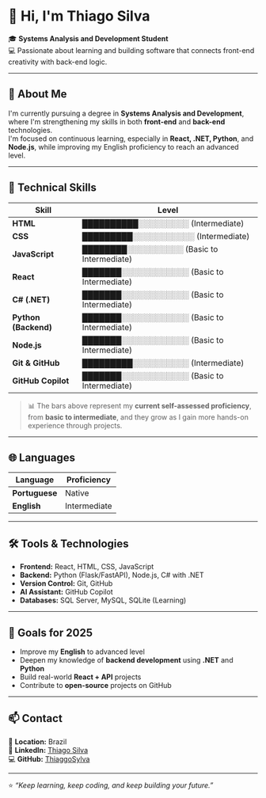 
# 👋 Hi, I'm Thiago Silva  

🎓 **Systems Analysis and Development Student**  
💻 Passionate about learning and building software that connects front-end creativity with back-end logic.

---

## 🚀 About Me
I'm currently pursuing a degree in **Systems Analysis and Development**, where I'm strengthening my skills in both **front-end** and **back-end** technologies.  
I'm focused on continuous learning, especially in **React, .NET, Python**, and **Node.js**, while improving my English proficiency to reach an advanced level.  

---

## 🧠 Technical Skills

| Skill | Level |
|-------|--------|
| **HTML** | ██████████░░░░░░░░░ (Intermediate) |
| **CSS** | █████████░░░░░░░░░░░ (Intermediate) |
| **JavaScript** | ████████░░░░░░░░░░ (Basic to Intermediate) |
| **React** | ███████░░░░░░░░░░░░ (Basic to Intermediate) |
| **C# (.NET)** | ███████░░░░░░░░░░░░ (Basic to Intermediate) |
| **Python (Backend)** | ███████░░░░░░░░░░░░ (Basic to Intermediate) |
| **Node.js** | ███████░░░░░░░░░░░░ (Basic to Intermediate) |
| **Git & GitHub** | █████████░░░░░░░░░░ (Intermediate) |
| **GitHub Copilot** | ███████░░░░░░░░░░░░ (Basic to Intermediate) |

> 📊 The bars above represent my **current self-assessed proficiency**, from **basic to intermediate**, and they grow as I gain more hands-on experience through projects.

---

## 🌐 Languages

| Language | Proficiency |
|-----------|--------------|
| **Portuguese** | Native |
| **English** | Intermediate |

---

## 🛠️ Tools & Technologies

- **Frontend:** React, HTML, CSS, JavaScript  
- **Backend:** Python (Flask/FastAPI), Node.js, C# with .NET  
- **Version Control:** Git, GitHub  
- **AI Assistant:** GitHub Copilot  
- **Databases:** SQL Server, MySQL, SQLite (Learning)

---

## 🎯 Goals for 2025
- Improve my **English** to advanced level  
- Deepen my knowledge of **backend development** using **.NET** and **Python**  
- Build real-world **React + API** projects  
- Contribute to **open-source** projects on GitHub  

---

## 📫 Contact
📍 **Location:** Brazil  
💼 **LinkedIn:** [Thiago Silva](https://www.linkedin.com/in/thiago-silva-42583b370)  
💻 **GitHub:** [ThiaggoSylva](https://github.com/ThiaggoSylva)

---

⭐ _“Keep learning, keep coding, and keep building your future.”_
